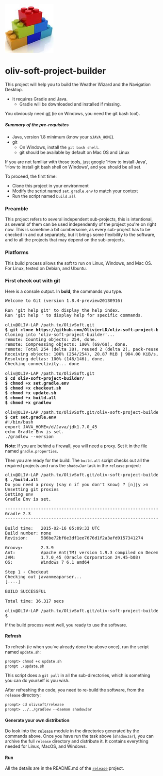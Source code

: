![project-builder](./build.system.jpg "Project Builder") 
# oliv-soft-project-builder
This project will help you to build the Weather Wizard and the Navigation Desktop.
- It requires Gradle and Java.
  - Gradle will be downloaded and installed if missing.

You obviously need [git](https://help.github.com/articles/set-up-git/) (ie on Windows, you need the git bash tool).

##### Summary of the pre-requisites
* Java, version 1.8 minimum (know your `$JAVA_HOME`).
* git
  * On Windows, install the `git bash shell`.
  * git should be available by default on Mac OS and Linux

If you are not familiar with those tools, just google 'How to install Java', 'How to install git bash shell on Windows', and you should be all set.

To proceed, the first time:

- Clone this project in your environment
- Modify the script named `set.gradle.env` to match your context
- Run the script named `build.all`

### Preamble
This project refers to several independent sub-projects, this is intentional, as several of them can be used
independently of the project you're on right now.
This is sometime a bit cumbersome, as every sub-project has to be checked in and out separately, but it brings some flexibility to the software,
and to all the projects that may depend on the sub-projects.

### Platforms
This build process allows the soft to run on Linux, Windows, and Mac OS.
For Linux, tested on Debian, and Ubuntu.

### First check out with git
Here is a console output. In **bold**, the commands you type.
<pre>
Welcome to Git (version 1.8.4-preview20130916)

Run 'git help git' to display the help index.
Run 'git help <command>' to display help for specific commands.

oliv@OLIV-LAP /path.to/OlivSoft.git
<b>$ git clone https://github.com/OlivierLD/oliv-soft-project-builder.git</b>
Cloning into 'oliv-soft-project-builder'...
remote: Counting objects: 254, done.
remote: Compressing objects: 100% (69/69), done.
remote: Total 254 (delta 38), reused 2 (delta 2), pack-reused 182Receiving objects:  75% (191/254), 20.62 MiB | 971.00 KiB/s
Receiving objects: 100% (254/254), 20.87 MiB | 984.00 KiB/s, done.
Resolving deltas: 100% (146/146), done.
Checking connectivity... done

oliv@OLIV-LAP /path.to/OlivSoft.git
<b>$ cd oliv-soft-project-builder/
$ chmod +x set.gradle.env
$ chmod +x checkout.sh
$ chmod +x update.sh
$ chmod +x build.all
$ chmod +x gradlew</b>

oliv@OLIV-LAP /path.to/OlivSoft.git/oliv-soft-project-builder (master)
<b>$ cat set.gradle.env</b>
#!/bin/bash
export JAVA_HOME=/d/Java/jdk1.7.0_45
echo Gradle Env is set.
./gradlew --version
</pre>
<b>Note</b>: If you are behind a firewall, you will need a proxy. Set it in the file named `gradle.properties`.

Then you are ready for the build. The `build.all` script checks out all the required projects and
runs the `shadowJar` task in the `release` project:
<pre>
oliv@OLIV-LAP /path.to/OlivSoft.git/oliv-soft-project-builder (master)
<b>$ ./build.all</b>
Do you need a proxy (say n if you don't know) ? [n]|y >n
Unsetting git proxies
Setting env
Gradle Env is set.

------------------------------------------------------------
Gradle 2.3
------------------------------------------------------------

Build time:   2015-02-16 05:09:33 UTC
Build number: none
Revision:     586be72bf6e3df1ee7676d1f2a3afd9157341274

Groovy:       2.3.9
Ant:          Apache Ant(TM) version 1.9.3 compiled on December 23 2013
JVM:          1.7.0_45 (Oracle Corporation 24.45-b08)
OS:           Windows 7 6.1 amd64

Step 1 - Checkout
Checking out javanmeaparser...
[....]

BUILD SUCCESSFUL

Total time: 36.317 secs

oliv@OLIV-LAP /path.to/OlivSoft.git/oliv-soft-project-builder (master)
$
</pre>

If the build process went well, you ready to use the software.

#### Refresh
To refresh (ie when you've already done the above once), run the script named `update.sh`:
```
prompt> chmod +x update.sh
prompt ./update.sh
```
This script does a `git pull` in all the sub-directories, which is something you can do yourself is you wish.

After refreshing the code, you need to re-build the software, from the `release` directory:
```
prompt> cd olivsoft/release
prompt> ../../gradlew --daemon shadowJar
```

#### Generate your own distribution
Do look into the [`release`](https://github.com/OlivierLD/release) module in the directories generated by the commands above.
Once you have run the task above (`shadowJar`), you can archive the full `release` directory and distribute it.
It contains everything needed for Linux, MacOS, and Windows.

#### Run
All the details are in the README.md of the [`release`](https://github.com/OlivierLD/release) project.
